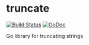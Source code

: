 # truncate
[![Build Status](https://travis-ci.org/aquilax/truncate.svg?branch=master)](https://travis-ci.org/aquilax/truncate) [![GoDoc](https://godoc.org/github.com/aquilax/truncate?status.svg)](https://godoc.org/github.com/aquilax/truncate)

Go library for truncating strings
